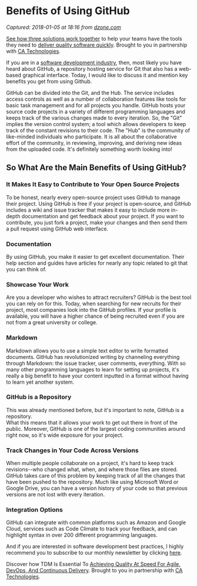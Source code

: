 # Benefits of Using GitHub

_Captured: 2018-01-05 at 18:16 from [dzone.com](https://dzone.com/articles/benefits-of-using-github?edition=347165&utm_source=Daily%20Digest&utm_medium=email&utm_campaign=Daily%20Digest%202018-01-04)_

[See how three solutions work together](https://dzone.com/go?i=204124&u=https%3A%2F%2Fad.doubleclick.net%2Fddm%2Ftrackclk%2FN6040.130331DZONE%2FB11226848.150413346%3Bdc_trk_aid%3D321098505%3Bdc_trk_cid%3D81553809%3Bdc_lat%3D%3Bdc_rdid%3D%3Btag_for_child_directed_treatment%3D) to help your teams have the tools they need to [deliver quality software quickly](https://dzone.com/go?i=204124&u=https%3A%2F%2Fad.doubleclick.net%2Fddm%2Ftrackclk%2FN6040.130331DZONE%2FB11226848.150123399%3Bdc_trk_aid%3D321096583%3Bdc_trk_cid%3D81552442%3Bdc_lat%3D%3Bdc_rdid%3D%3Btag_for_child_directed_treatment%3D). Brought to you in partnership with [CA Technologies](https://dzone.com/go?i=204124&u=https%3A%2F%2Fad.doubleclick.net%2Fddm%2Ftrackclk%2FN6040.130331DZONE%2FB11226848.150413346%3Bdc_trk_aid%3D321098505%3Bdc_trk_cid%3D81553809%3Bdc_lat%3D%3Bdc_rdid%3D%3Btag_for_child_directed_treatment%3D).

If you are in a [software development industry](https://apiumhub.com/), then, most likely you have heard about GitHub, a repository hosting service for Git that also has a web-based graphical interface. Today, I would like to discuss it and mention key benefits you get from using Github.

GitHub can be divided into the Git, and the Hub. The service includes access controls as well as a number of collaboration features like tools for basic task management and for all projects you handle. GitHub hosts your source code projects in a variety of different programming languages and keeps track of the various changes made to every iteration. So, the "Git" implies the version control system; a tool which allows developers to keep track of the constant revisions to their code. The "Hub" is the community of like-minded individuals who participate. It is all about the collaborative effort of the community, in reviewing, improving, and deriving new ideas from the uploaded code. It's definitely something worth looking into!

## So What Are the Main Benefits of Using GitHub? 

### It Makes It Easy to Contribute to Your Open Source Projects

To be honest, nearly every open-source project uses GitHub to manage their project. Using GitHub is free if your project is open-source, and GitHub includes a wiki and issue tracker that makes it easy to include more in-depth documentation and get feedback about your project. If you want to contribute, you just fork a project, make your changes and then send them a pull request using GitHub web interface.

### **Documentation**

By using GitHub, you make it easier to get excellent documentation. Their help section and guides have articles for nearly any topic related to git that you can think of.

### **Showcase Your Work**

Are you a developer who wishes to attract recruiters? GitHub is the best tool you can rely on for this. Today, when searching for new recruits for their project, most companies look into the GitHub profiles. If your profile is available, you will have a higher chance of being recruited even if you are not from a great university or college.

### **Markdown**

Markdown allows you to use a simple text editor to write formatted documents. GitHub has revolutionized writing by channeling everything through Markdown: the issue tracker, user comments, everything. With so many other programming languages to learn for setting up projects, it's really a big benefit to have your content inputted in a format without having to learn yet another system.

### **GitHub is a Repository**

This was already mentioned before, but it's important to note, GitHub is a repository.  
What this means that it allows your work to get out there in front of the public. Moreover, GitHub is one of the largest coding communities around right now, so it's wide exposure for your project.

### Track Changes in Your Code Across Versions

When multiple people collaborate on a project, it's hard to keep track revisions--who changed what, when, and where those files are stored. GitHub takes care of this problem by keeping track of all the changes that have been pushed to the repository. Much like using Microsoft Word or Google Drive, you can have a version history of your code so that previous versions are not lost with every iteration.

### **Integration Options**

GitHub can integrate with common platforms such as Amazon and Google Cloud, services such as Code Climate to track your feedback, and can highlight syntax in over 200 different programming languages.

And if you are interested in software development best practices, I highly recommend you to subscribe to our monthly newsletter by clicking [here](http://eepurl.com/cC96MY).

Discover how TDM Is Essential To [Achieving Quality At Speed For Agile, DevOps, And Continuous Delivery](https://dzone.com/go?i=204125&u=https%3A%2F%2Fad.doubleclick.net%2Fddm%2Ftrackclk%2FN6040.130331DZONE%2FB11226848.150413345%3Bdc_trk_aid%3D321095198%3Bdc_trk_cid%3D81552443%3Bdc_lat%3D%3Bdc_rdid%3D%3Btag_for_child_directed_treatment%3D). Brought to you in partnership with [CA Technologies](https://dzone.com/go?i=204125&u=https%3A%2F%2Fad.doubleclick.net%2Fddm%2Ftrackclk%2FN6040.130331DZONE%2FB11226848.150413345%3Bdc_trk_aid%3D321095198%3Bdc_trk_cid%3D81552443%3Bdc_lat%3D%3Bdc_rdid%3D%3Btag_for_child_directed_treatment%3D).
